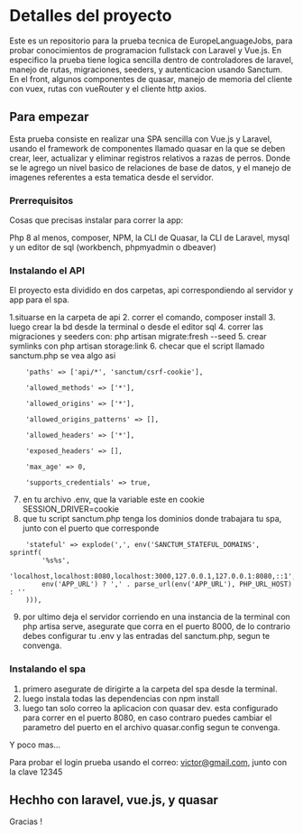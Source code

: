 # Detalles del proyecto

Este es un repositorio para la prueba tecnica de EuropeLanguageJobs, para probar conocimientos de programacion fullstack con Laravel y Vue.js. En especifico la prueba tiene logica sencilla dentro de controladores de laravel, manejo de rutas, migraciones, seeders, y autenticacion usando Sanctum. En el front, algunos componentes de quasar, manejo de memoria del cliente con vuex, rutas con vueRouter y el cliente http axios.

## Para empezar

Esta prueba consiste en realizar una SPA sencilla con Vue.js y Laravel, usando el framework de componentes llamado quasar en la que se deben crear, leer, actualizar y eliminar registros relativos a razas de perros. Donde se le agrego un nivel basico de relaciones de base de datos, y el manejo de imagenes referentes a esta tematica desde el servidor.

### Prerrequisitos

Cosas que precisas instalar para correr la app:

Php 8 al menos, composer, NPM, la CLI de Quasar, la CLI de Laravel, mysql y un editor de sql (workbench, phpmyadmin o dbeaver)


### Instalando el API
El proyecto esta dividido en dos carpetas, api correspondiendo al servidor y app para el spa.

1.situarse en la carpeta de api
2. correr el comando, composer install
3. luego crear la bd desde la terminal o desde el editor sql
4. correr las migraciones y seeders con: php artisan migrate:fresh --seed
5. crear symlinks con php artisan storage:link
6. checar que el script llamado sanctum.php se vea algo asi
```
    'paths' => ['api/*', 'sanctum/csrf-cookie'],

    'allowed_methods' => ['*'],

    'allowed_origins' => ['*'],

    'allowed_origins_patterns' => [],

    'allowed_headers' => ['*'],

    'exposed_headers' => [],

    'max_age' => 0,

    'supports_credentials' => true,
```
7. en tu archivo .env, que la variable este en cookie SESSION_DRIVER=cookie
8. que tu script sanctum.php tenga los dominios donde trabajara tu spa, junto con el puerto que corresponde
```
    'stateful' => explode(',', env('SANCTUM_STATEFUL_DOMAINS', sprintf(
        '%s%s',
        'localhost,localhost:8080,localhost:3000,127.0.0.1,127.0.0.1:8080,::1',
        env('APP_URL') ? ',' . parse_url(env('APP_URL'), PHP_URL_HOST) : ''
    ))),

```
9. por ultimo deja el servidor corriendo en una instancia de la terminal con php artisa serve, asegurate que corra en el puerto 8000, de lo contrario debes configurar tu .env y las entradas del sanctum.php, segun te convenga.

### Instalando el spa

1. primero asegurate de dirigirte a la carpeta del spa desde la terminal.
2. luego instala todas las dependencias con npm install
3. luego tan solo correo la aplicacion con quasar dev. esta configurado para correr en el puerto 8080, en caso contraro puedes cambiar el parametro del puerto en el archivo quasar.config segun te convenga.



Y poco mas...

Para probar el login prueba usando el correo: victor@gmail.com, junto con la clave 12345


## Hechho con laravel, vue.js, y quasar

Gracias !
